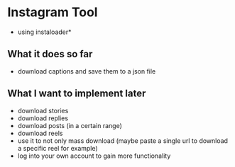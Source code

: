 # Instagram Tool
* using instaloader*

## What it does so far
- download captions and save them to a json file

## What I want to implement later
- download stories
- download replies
- download posts (in a certain range)
- download reels
- use it to not only mass download (maybe paste a single url to download a specific reel for example)
- log into your own account to gain more functionality

